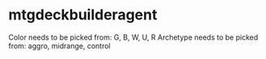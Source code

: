 # mtgdeckbuilderagent

Color needs to be picked from: G, B, W, U, R
Archetype needs to be picked from: aggro, midrange, control